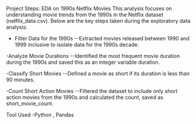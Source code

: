 Project Steps: EDA on 1990s Netflix Movies
This analysis focuses on understanding movie trends from the 1990s in the Netflix dataset (netflix_data.csv). Below are the key steps taken during the exploratory data analysis:

- Filter Data for the 1990s
--Extracted movies released between 1990 and 1999 inclusive to isolate data for the 1990s decade.

-Analyze Movie Durations
--Identified the most frequent movie duration during the 1990s and saved this as an integer variable duration.

-Classify Short Movies
--Defined a movie as short if its duration is less than 90 minutes.

-Count Short Action Movies
--Filtered the dataset to include only short action movies from the 1990s and calculated the count, saved as short_movie_count.

Tool Used
-Python , Pandas
